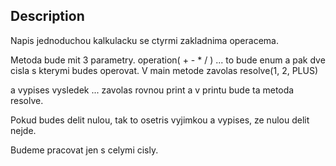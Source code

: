 Description
-----------------------
Napis jednoduchou kalkulacku se ctyrmi zakladnima operacema. 

Metoda bude mit 3 parametry. operation( + - * / ) ... to bude enum a pak dve cisla s kterymi budes operovat.
V main metode zavolas resolve(1, 2, PLUS)

a vypises vysledek ... zavolas rovnou print a v printu bude ta metoda resolve.

Pokud budes delit nulou, tak to osetris vyjimkou a vypises, ze nulou delit nejde.

Budeme pracovat jen s celymi cisly. 
